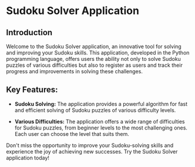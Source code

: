 # Sudoku Solver Application

## Introduction

Welcome to the Sudoku Solver application, an innovative tool for solving and improving your Sudoku skills. This application, developed in the Python programming language, offers users the ability not only to solve Sudoku puzzles of various difficulties but also to register as users and track their progress and improvements in solving these challenges.

## Key Features:

- **Sudoku Solving:** The application provides a powerful algorithm for fast and efficient solving of Sudoku puzzles of various difficulty levels.

- **Various Difficulties:** The application offers a wide range of difficulties for Sudoku puzzles, from beginner levels to the most challenging ones. Each user can choose the level that suits them.

Don't miss the opportunity to improve your Sudoku-solving skills and experience the joy of achieving new successes. Try the Sudoku Solver application today!
